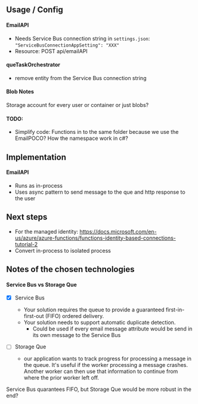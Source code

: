 ## Usage / Config
#### EmailAPI
- Needs Service Bus connection string in ```settings.json```: ```"ServiceBusConnectionAppSetting": "XXX"```
- Resource: POST api/emailAPI

#### queTaskOrchestrator
- remove entity from the Service Bus connection string


#### Blob Notes
Storage account for every user or container or just blobs?


#### TODO:
- Simplify code: Functions in to the same folder because we use the EmailPOCO? How the namespace work in c#?

## Implementation
#### EmailAPI
- Runs as in-process
- Uses async pattern to send message to the que and http response to the user

## Next steps
- For the managed identity: https://docs.microsoft.com/en-us/azure/azure-functions/functions-identity-based-connections-tutorial-2
- Convert in-process to isolated process

## Notes of the chosen technologies
#### Service Bus vs Storage Que
- [x] Service Bus
    - Your solution requires the queue to provide a guaranteed first-in-first-out (FIFO) ordered delivery.
    - Your solution needs to support automatic duplicate detection.
        - Could be used if every email message attribute would be send in its own message to the Service Bus

- [ ] Storage Que
    - our application wants to track progress for processing a message in the queue. It's useful if the worker processing a message crashes. Another worker can then use that information to continue from where the prior worker left off.

Service Bus quarantees FIFO, but Storage Que would be more robust in the end?





